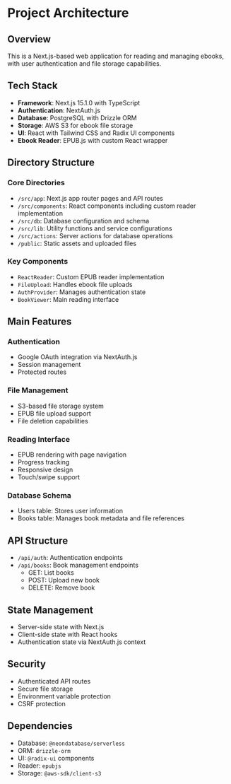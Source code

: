 
# Project Architecture

## Overview
This is a Next.js-based web application for reading and managing ebooks, with user authentication and file storage capabilities.

## Tech Stack
- **Framework**: Next.js 15.1.0 with TypeScript
- **Authentication**: NextAuth.js
- **Database**: PostgreSQL with Drizzle ORM
- **Storage**: AWS S3 for ebook file storage
- **UI**: React with Tailwind CSS and Radix UI components
- **Ebook Reader**: EPUB.js with custom React wrapper

## Directory Structure

### Core Directories
- `/src/app`: Next.js app router pages and API routes
- `/src/components`: React components including custom reader implementation
- `/src/db`: Database configuration and schema
- `/src/lib`: Utility functions and service configurations
- `/src/actions`: Server actions for database operations
- `/public`: Static assets and uploaded files

### Key Components
- `ReactReader`: Custom EPUB reader implementation
- `FileUpload`: Handles ebook file uploads
- `AuthProvider`: Manages authentication state
- `BookViewer`: Main reading interface

## Main Features

### Authentication
- Google OAuth integration via NextAuth.js
- Session management
- Protected routes

### File Management
- S3-based file storage system
- EPUB file upload support
- File deletion capabilities

### Reading Interface
- EPUB rendering with page navigation
- Progress tracking
- Responsive design
- Touch/swipe support

### Database Schema
- Users table: Stores user information
- Books table: Manages book metadata and file references

## API Structure
- `/api/auth`: Authentication endpoints
- `/api/books`: Book management endpoints
  - GET: List books
  - POST: Upload new book
  - DELETE: Remove book

## State Management
- Server-side state with Next.js
- Client-side state with React hooks
- Authentication state via NextAuth.js context

## Security
- Authenticated API routes
- Secure file storage
- Environment variable protection
- CSRF protection

## Dependencies
- Database: `@neondatabase/serverless`
- ORM: `drizzle-orm`
- UI: `@radix-ui` components
- Reader: `epubjs`
- Storage: `@aws-sdk/client-s3`
